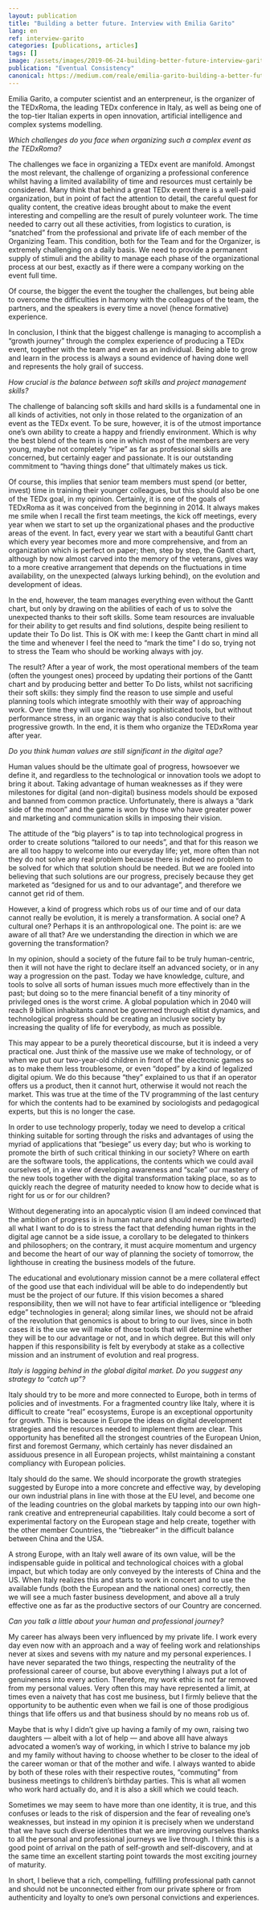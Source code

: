 ```yaml
---
layout: publication
title: "Building a better future. Interview with Emilia Garito"
lang: en
ref: interview-garito
categories: [publications, articles]
tags: []
image: /assets/images/2019-06-24-building-better-future-interview-garito.jpg
publication: "Eventual Consistency"
canonical: https://medium.com/reale/emilia-garito-building-a-better-future-85de1b398c86
---
```


Emilia Garito, a computer scientist and an enterpreneur, is the organizer of the TEDxRoma, the leading TEDx conference in Italy, as well as being one of the top-tier Italian experts in open innovation, artificial intelligence and complex systems modelling.

*Which challenges do you face when organizing such a complex event as the TEDxRoma?*

The challenges we face in organizing a TEDx event are manifold. Amongst the most relevant, the challenge of organizing a professional conference whilst having a limited availability of time and resources must certainly be considered. Many think that behind a great TEDx event there is a well-paid organization, but in point of fact the attention to detail, the careful quest for quality content, the creative ideas brought about to make the event interesting and compelling are the result of purely volunteer work. The time needed to carry out all these activities, from logistics to curation, is “snatched” from the professional and private life of each member of the Organizing Team. This condition, both for the Team and for the Organizer, is extremely challenging on a daily basis. We need to provide a permanent supply of stimuli and the ability to manage each phase of the organizational process at our best, exactly as if there were a company working on the event full time.

Of course, the bigger the event the tougher the challenges, but being able to overcome the difficulties in harmony with the colleagues of the team, the partners, and the speakers is every time a novel (hence formative) experience.

In conclusion, I think that the biggest challenge is managing to accomplish a “growth journey” through the complex experience of producing a TEDx event, together with the team and even as an individual. Being able to grow and learn in the process is always a sound evidence of having done well and represents the holy grail of success.

*How crucial is the balance between soft skills and project management skills?*

The challenge of balancing soft skills and hard skills is a fundamental one in all kinds of activities, not only in those related to the organization of an event as the TEDx event. To be sure, however, it is of the utmost importance one’s own ability to create a happy and friendly environment. Which is why the best blend of the team is one in which most of the members are very young, maybe not completely “ripe” as far as professional skills are concerned, but certainly eager and passionate. It is our outstanding commitment to “having things done” that ultimately makes us tick.

Of course, this implies that senior team members must spend (or better, invest) time in training their younger colleagues, but this should also be one of the TEDx goal, in my opinion. Certainly, it is one of the goals of TEDxRoma as it was conceived from the beginning in 2014. It always makes me smile when I recall the first team meetings, the kick off meetings, every year when we start to set up the organizational phases and the productive areas of the event. In fact, every year we start with a beautiful Gantt chart which every year becomes more and more comprehensive, and from an organization which is perfect on paper; then, step by step, the Gantt chart, although by now almost carved into the memory of the veterans, gives way to a more creative arrangement that depends on the fluctuations in time availability, on the unexpected (always lurking behind), on the evolution and development of ideas.

In the end, however, the team manages everything even without the Gantt chart, but only by drawing on the abilities of each of us to solve the unexpected thanks to their soft skills. Some team resources are invaluable for their ability to get results and find solutions, despite being resilient to update their To Do list. This is OK with me: I keep the Gantt chart in mind all the time and whenever I feel the need to “mark the time” I do so, trying not to stress the Team who should be working always with joy.

The result? After a year of work, the most operational members of the team (often the youngest ones) proceed by updating their portions of the Gantt chart and by producing better and better To Do lists, whilst not sacrificing their soft skills: they simply find the reason to use simple and useful planning tools which integrate smoothly with their way of approaching work. Over time they will use increasingly sophisticated tools, but without performance stress, in an organic way that is also conducive to their progressive growth. In the end, it is them who organize the TEDxRoma year after year.

*Do you think human values are still significant in the digital age?*

Human values should be the ultimate goal of progress, howsoever we define it, and regardless to the technological or innovation tools we adopt to bring it about. Taking advantage of human weaknesses as if they were milestones for digital (and non-digital) business models should be exposed and banned from common practice. Unfortunately, there is always a “dark side of the moon” and the game is won by those who have greater power and marketing and communication skills in imposing their vision.

The attitude of the “big players” is to tap into technological progress in order to create solutions “tailored to our needs”, and that for this reason we are all too happy to welcome into our everyday life; yet, more often than not they do not solve any real problem because there is indeed no problem to be solved for which that solution should be needed. But we are fooled into believing that such solutions are our progress, precisely because they get marketed as “designed for us and to our advantage”, and therefore we cannot get rid of them.

However, a kind of progress which robs us of our time and of our data cannot really be evolution, it is merely a transformation. A social one? A cultural one? Perhaps it is an anthropological one. The point is: are we aware of all that? Are we understanding the direction in which we are governing the transformation?

In my opinion, should a society of the future fail to be truly human-centric, then it will not have the right to declare itself an advanced society, or in any way a progression on the past. Today we have knowledge, culture, and tools to solve all sorts of human issues much more effectively than in the past; but doing so to the mere financial benefit of a tiny minority of privileged ones is the worst crime. A global population which in 2040 will reach 9 billion inhabitants cannot be governed through elitist dynamics, and technological progress should be creating an inclusive society by increasing the quality of life for everybody, as much as possible.

This may appear to be a purely theoretical discourse, but it is indeed a very practical one. Just think of the massive use we make of technology, or of when we put our two-year-old children in front of the electronic games so as to make them less troublesome, or even “doped” by a kind of legalized digital opium. We do this because “they” explained to us that if an operator offers us a product, then it cannot hurt, otherwise it would not reach the market. This was true at the time of the TV programming of the last century for which the contents had to be examined by sociologists and pedagogical experts, but this is no longer the case.

In order to use technology properly, today we need to develop a critical thinking suitable for sorting through the risks and advantages of using the myriad of applications that “besiege” us every day; but who is working to promote the birth of such critical thinking in our society? Where on earth are the software tools, the applications, the contents which we could avail ourselves of, in a view of developing awareness and “scale” our mastery of the new tools together with the digital transformation taking place, so as to quickly reach the degree of maturity needed to know how to decide what is right for us or for our children?

Without degenerating into an apocalyptic vision (I am indeed convinced that the ambition of progress is in human nature and should never be thwarted) all what I want to do is to stress the fact that defending human rights in the digital age cannot be a side issue, a corollary to be delegated to thinkers and philosophers; on the contrary, it must acquire momentum and urgency and become the heart of our way of planning the society of tomorrow, the lighthouse in creating the business models of the future.

The educational and evolutionary mission cannot be a mere collateral effect of the good use that each individual will be able to do independently but must be the project of our future. If this vision becomes a shared responsibility, then we will not have to fear artificial intelligence or “bleeding edge” technologies in general; along similar lines, we should not be afraid of the revolution that genomics is about to bring to our lives, since in both cases it is the use we will make of those tools that will determine whether they will be to our advantage or not, and in which degree. But this will only happen if this responsibility is felt by everybody at stake as a collective mission and an instrument of evolution and real progress.

*Italy is lagging behind in the global digital market. Do you suggest any strategy to “catch up”?*

Italy should try to be more and more connected to Europe, both in terms of policies and of investments. For a fragmented country like Italy, where it is difficult to create “real” ecosystems, Europe is an exceptional opportunity for growth. This is because in Europe the ideas on digital development strategies and the resources needed to implement them are clear. This opportunity has benefited all the strongest countries of the European Union, first and foremost Germany, which certainly has never disdained an assiduous presence in all European projects, whilst maintaining a constant compliancy with European policies.

Italy should do the same. We should incorporate the growth strategies suggested by Europe into a more concrete and effective way, by developing our own industrial plans in line with those at the EU level, and become one of the leading countries on the global markets by tapping into our own high-rank creative and entrepreneurial capabilities. Italy could become a sort of experimental factory on the European stage and help create, together with the other member Countries, the “tiebreaker” in the difficult balance between China and the USA.

A strong Europe, with an Italy well aware of its own value, will be the indispensable guide in political and technological choices with a global impact, but which today are only conveyed by the interests of China and the US. When Italy realizes this and starts to work in concert and to use the available funds (both the European and the national ones) correctly, then we will see a much faster business development, and above all a truly effective one as far as the productive sectors of our Country are concerned.

*Can you talk a little about your human and professional journey?*

My career has always been very influenced by my private life. I work every day even now with an approach and a way of feeling work and relationships never at sixes and sevens with my nature and my personal experiences. I have never separated the two things, respecting the neutrality of the professional career of course, but above everything I always put a lot of genuineness into every action. Therefore, my work ethic is not far removed from my personal values. Very often this may have represented a limit, at times even a naivety that has cost me business, but I firmly believe that the opportunity to be authentic even when we fail is one of those prodigious things that life offers us and that business should by no means rob us of.

Maybe that is why I didn’t give up having a family of my own, raising two daughters — albeit with a lot of help — and above allI have always advocated a women’s way of working, in which I strive to balance my job and my family without having to choose whether to be closer to the ideal of the career woman or that of the mother and wife. I always wanted to abide by both of these roles with their respective routes, “commuting” from business meetings to children’s birthday parties. This is what all women who work hard actually do, and it is also a skill which we could teach.

Sometimes we may seem to have more than one identity, it is true, and this confuses or leads to the risk of dispersion and the fear of revealing one’s weaknesses, but instead in my opinion it is precisely when we understand that we have such diverse identities that we are improving ourselves thanks to all the personal and professional journeys we live through. I think this is a good point of arrival on the path of self-growth and self-discovery, and at the same time an excellent starting point towards the most exciting journey of maturity.

In short, I believe that a rich, compelling, fulfilling professional path cannot and should not be unconnected either from our private sphere or from authenticity and loyalty to one’s own personal convictions and experiences.
